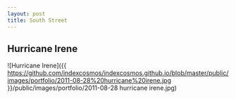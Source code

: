 ```yaml
---
layout: post
title: South Street
---
```


##  Hurricane Irene

![Hurricane Irene]({{ https://github.com/indexcosmos/indexcosmos.github.io/blob/master/public/images/portfolio/2011-08-28%20hurricane%20irene.jpg }}/public/images/portfolio/2011-08-28 hurricane irene.jpg)